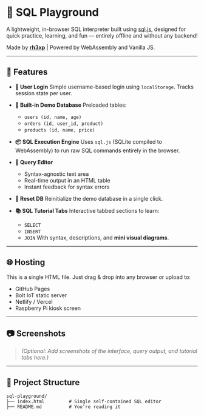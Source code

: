 # 💾 SQL Playground

A lightweight, in-browser SQL interpreter built using [sql.js](https://github.com/sql-js/sql.js), designed for quick practice, learning, and fun — entirely offline and without any backend!

Made by **[rh3xp](https://github.com/rh3xp)** | Powered by WebAssembly and Vanilla JS.

---

## 🚀 Features

- **🔐 User Login**
  Simple username-based login using `localStorage`. Tracks session state per user.

- **🧠 Built-in Demo Database**
  Preloaded tables:
  - `users (id, name, age)`
  - `orders (id, user_id, product)`
  - `products (id, name, price)`

- **📦 SQL Execution Engine**
  Uses `sql.js` (SQLite compiled to WebAssembly) to run raw SQL commands entirely in the browser.

- **🧪 Query Editor**
  - Syntax-agnostic text area
  - Real-time output in an HTML table
  - Instant feedback for syntax errors

- **🔄 Reset DB**
  Reinitialize the demo database in a single click.

- **📚 SQL Tutorial Tabs**
  Interactive tabbed sections to learn:
  - `SELECT`
  - `INSERT`
  - `JOIN`
  With syntax, descriptions, and **mini visual diagrams**.

---

## 🌐 Hosting

This is a single HTML file. Just drag & drop into any browser or upload to:
- GitHub Pages
- Bolt IoT static server
- Netlify / Vercel
- Raspberry Pi kiosk screen

---

## 📷 Screenshots

> _(Optional: Add screenshots of the interface, query output, and tutorial tabs here.)_

---

## 📁 Project Structure

```text
sql-playground/
├── index.html         # Single self-contained SQL editor
├── README.md          # You're reading it
